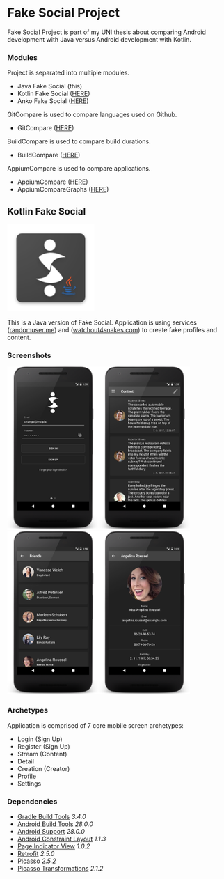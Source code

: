 # Fake Social Project
Fake Social Project is part of my UNI thesis about comparing Android development with Java versus Android development with Kotlin.

### Modules
Project is separated into multiple modules.
- Java Fake Social (this)
- Kotlin Fake Social ([HERE](https://github.com/SlickBot/KotlinFakeSocial/))
- Anko Fake Social ([HERE](https://github.com/SlickBot/AnkoFakeSocial/))

GitCompare is used to compare languages used on Github.
- GitCompare ([HERE](https://github.com/SlickBot/GitCompare/))

BuildCompare is used to compare build durations.
- BuildCompare ([HERE](https://github.com/SlickBot/BuildCompare/))

AppiumCompare is used to compare applications.
- AppiumCompare ([HERE](https://github.com/SlickBot/AppiumCompare/))
- AppiumCompareGraphs ([HERE](https://github.com/SlickBot/AppiumCompareGraphs/))

## Kotlin Fake Social
<img src="app/src/main/res/mipmap-xxxhdpi/ic_launcher.png" height="200" alt="Logo"/>

This is a Java version of Fake Social. Application is using services ([randomuser.me](https://randomuser.me/)) and ([watchout4snakes.com](http://watchout4snakes.com/wo4snakes/)) to create fake profiles and content.

### Screenshots
<img src="screenshots/login.png" height="375" alt="Login"/><img src="screenshots/content.png" height="375" alt="Content"/><img src="screenshots/search.png" height="375" alt="Search"/><img src="screenshots/profile.png" height="375" alt="Profile"/>

### Archetypes
Application is comprised of 7 core mobile screen archetypes:
- Login (Sign Up)
- Register (Sign Up)
- Stream (Content)
- Detail
- Creation (Creator)
- Profile
- Settings

### Dependencies
- [Gradle Build Tools](https://developer.android.com/studio/releases/gradle-plugin.html)
*3.4.0*
- [Android Build Tools](https://developer.android.com/studio/releases/build-tools.html)
*28.0.0*
- [Android Support](https://developer.android.com/topic/libraries/support-library/index.html)
*28.0.0*
- [Android Constraint Layout](https://developer.android.com/reference/android/support/constraint/ConstraintLayout.html)
*1.1.3*
- [Page Indicator View](https://github.com/romandanylyk/PageIndicatorView/)
*1.0.2*
- [Retrofit](http://square.github.io/retrofit/)
*2.5.0*
- [Picasso](http://square.github.io/picasso/)
*2.5.2*
- [Picasso Transformations](https://github.comprifie/wasabeef/picasso-transformations)
*2.1.2*